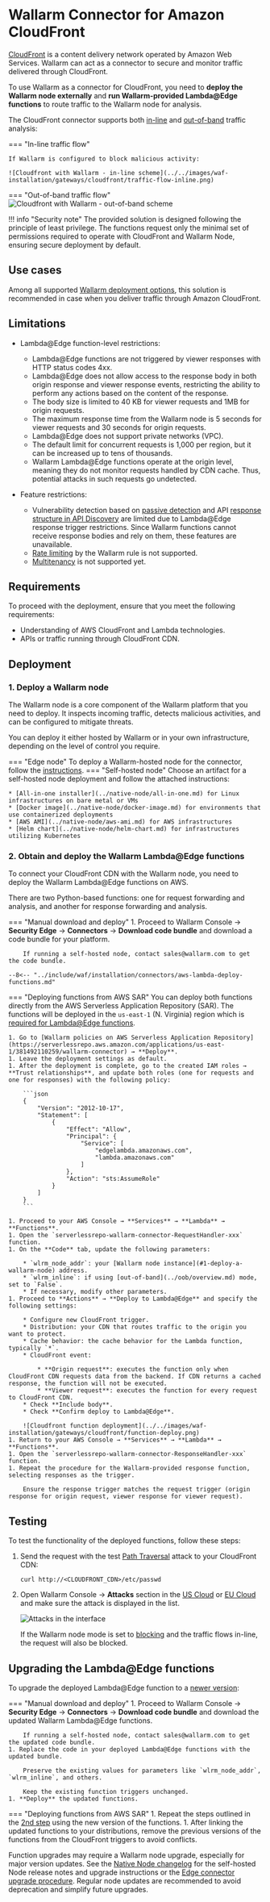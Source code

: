 [ptrav-attack-docs]:                ../../attacks-vulns-list.md#path-traversal
[attacks-in-ui-image]:              ../../images/admin-guides/test-attacks-quickstart.png
[filtration-mode-docs]:             ../../admin-en/configure-wallarm-mode.md
[se-connector-setup-img]:           ../../images/waf-installation/se-connector-setup.png
[ip-list-docs]:                     ../../user-guides/ip-lists/overview.md
[api-token]:                        ../../user-guides/settings/api-tokens.md
[api-spec-enforcement-docs]:        ../../api-specification-enforcement/overview.md

# Wallarm Connector for Amazon CloudFront

[CloudFront](https://aws.amazon.com/cloudfront/) is a content delivery network operated by Amazon Web Services. Wallarm can act as a connector to secure and monitor traffic delivered through CloudFront.

To use Wallarm as a connector for CloudFront, you need to **deploy the Wallarm node externally** and **run Wallarm-provided Lambda@Edge functions** to route traffic to the Wallarm node for analysis.

The CloudFront connector supports both [in-line](../inline/overview.md) and [out-of-band](../oob/overview.md) traffic analysis:

=== "In-line traffic flow"

    If Wallarm is configured to block malicious activity:

    ![Cloudfront with Wallarm - in-line scheme](../../images/waf-installation/gateways/cloudfront/traffic-flow-inline.png)
=== "Out-of-band traffic flow"
    ![Cloudfront with Wallarm - out-of-band scheme](../../images/waf-installation/gateways/cloudfront/traffic-flow-oob.png)

!!! info "Security note"
    The provided solution is designed following the principle of least privilege. The functions request only the minimal set of permissions required to operate with CloudFront and Wallarm Node, ensuring secure deployment by default.

## Use cases

Among all supported [Wallarm deployment options](../supported-deployment-options.md), this solution is recommended in case when you deliver traffic through Amazon CloudFront.

## Limitations

* Lambda@Edge function-level restrictions:

    * Lambda@Edge functions are not triggered by viewer responses with HTTP status codes 4xx.
    * Lambda@Edge does not allow access to the response body in both origin response and viewer response events, restricting the ability to perform any actions based on the content of the response.
    * The body size is limited to 40 KB for viewer requests and 1MB for origin requests.
    * The maximum response time from the Wallarm node is 5 seconds for viewer requests and 30 seconds for origin requests.
    * Lambda@Edge does not support private networks (VPC).
    * The default limit for concurrent requests is 1,000 per region, but it can be increased up to tens of thousands.
    * Wallarm Lambda@Edge functions operate at the origin level, meaning they do not monitor requests handled by CDN cache. Thus, potential attacks in such requests go undetected.
* Feature restrictions:
    * Vulnerability detection based on [passive detection](../../about-wallarm/detecting-vulnerabilities.md#passive-detection) and API [response structure in API Discovery](../../api-discovery/exploring.md#endpoint-details) are limited due to Lambda@Edge response trigger restrictions. Since Wallarm functions cannot receive response bodies and rely on them, these features are unavailable.
    * [Rate limiting](../../user-guides/rules/rate-limiting.md) by the Wallarm rule is not supported.
    * [Multitenancy](../multi-tenant/overview.md) is not supported yet.

## Requirements

To proceed with the deployment, ensure that you meet the following requirements:

* Understanding of AWS CloudFront and Lambda technologies.
* APIs or traffic running through CloudFront CDN.

## Deployment

### 1. Deploy a Wallarm node

The Wallarm node is a core component of the Wallarm platform that you need to deploy. It inspects incoming traffic, detects malicious activities, and can be configured to mitigate threats.

You can deploy it either hosted by Wallarm or in your own infrastructure, depending on the level of control you require.

=== "Edge node"
    To deploy a Wallarm-hosted node for the connector, follow the [instructions](../se-connector.md).
=== "Self-hosted node"
    Choose an artifact for a self-hosted node deployment and follow the attached instructions:

    * [All-in-one installer](../native-node/all-in-one.md) for Linux infrastructures on bare metal or VMs
    * [Docker image](../native-node/docker-image.md) for environments that use containerized deployments
    * [AWS AMI](../native-node/aws-ami.md) for AWS infrastructures
    * [Helm chart](../native-node/helm-chart.md) for infrastructures utilizing Kubernetes

### 2. Obtain and deploy the Wallarm Lambda@Edge functions

To connect your CloudFront CDN with the Wallarm node, you need to deploy the Wallarm Lambda@Edge functions on AWS.

There are two Python-based functions: one for request forwarding and analysis, and another for response forwarding and analysis.

=== "Manual download and deploy"
    1. Proceed to Wallarm Console → **Security Edge** → **Connectors** → **Download code bundle** and download a code bundle for your platform.

        If running a self-hosted node, contact sales@wallarm.com to get the code bundle.
    
    --8<-- "../include/waf/installation/connectors/aws-lambda-deploy-functions.md"
=== "Deploying functions from AWS SAR"
    You can deploy both functions directly from the AWS Serverless Application Repository (SAR). The functions will be deployed in the `us-east-1` (N. Virginia) region which is [required for Lambda@Edge functions](https://docs.aws.amazon.com/AmazonCloudFront/latest/DeveloperGuide/lambda-edge-how-it-works-tutorial.html#lambda-edge-how-it-works-tutorial-create-function).

    1. Go to [Wallarm policies on AWS Serverless Application Repository](https://serverlessrepo.aws.amazon.com/applications/us-east-1/381492110259/wallarm-connector) → **Deploy**.
    1. Leave the deployment settings as default.
    1. After the deployment is complete, go to the created IAM roles → **Trust relationships**, and update both roles (one for requests and one for responses) with the following policy:

        ```json
        {
            "Version": "2012-10-17",
            "Statement": [
                {
                    "Effect": "Allow",
                    "Principal": {
                        "Service": [
                            "edgelambda.amazonaws.com",
                            "lambda.amazonaws.com"
                        ]
                    },
                    "Action": "sts:AssumeRole"
                }
            ]
        }
        ```

    1. Proceed to your AWS Console → **Services** → **Lambda** → **Functions**.
    1. Open the `serverlessrepo-wallarm-connector-RequestHandler-xxx` function.
    1. On the **Code** tab, update the following parameters:

        * `wlrm_node_addr`: your [Wallarm node instance](#1-deploy-a-wallarm-node) address.
        * `wlrm_inline`: if using [out-of-band](../oob/overview.md) mode, set to `False`.
        * If necessary, modify other parameters.
    1. Proceed to **Actions** → **Deploy to Lambda@Edge** and specify the following settings:

        * Configure new CloudFront trigger.
        * Distribution: your CDN that routes traffic to the origin you want to protect.
        * Cache behavior: the cache behavior for the Lambda function, typically `*`.
        * CloudFront event: 
            
            * **Origin request**: executes the function only when CloudFront CDN requests data from the backend. If CDN returns a cached response, the function will not be executed.
            * **Viewer request**: executes the function for every request to CloudFront CDN.
        * Check **Include body**.
        * Check **Confirm deploy to Lambda@Edge**.

        ![Cloudfront function deployment](../../images/waf-installation/gateways/cloudfront/function-deploy.png)
    1. Return to your AWS Console → **Services** → **Lambda** → **Functions**.
    1. Open the `serverlessrepo-wallarm-connector-ResponseHandler-xxx` function.
    1. Repeat the procedure for the Wallarm-provided response function, selecting responses as the trigger.

        Ensure the response trigger matches the request trigger (origin response for origin request, viewer response for viewer request).

## Testing

To test the functionality of the deployed functions, follow these steps:

1. Send the request with the test [Path Traversal][ptrav-attack-docs] attack to your CloudFront CDN:

    ```
    curl http://<CLOUDFRONT_CDN>/etc/passwd
    ```
1. Open Wallarm Console → **Attacks** section in the [US Cloud](https://us1.my.wallarm.com/attacks) or [EU Cloud](https://my.wallarm.com/attacks) and make sure the attack is displayed in the list.
    
    ![Attacks in the interface][attacks-in-ui-image]

    If the Wallarm node mode is set to [blocking](../../admin-en/configure-wallarm-mode.md) and the traffic flows in-line, the request will also be blocked.

## Upgrading the Lambda@Edge functions

To upgrade the deployed Lambda@Edge function to a [newer version](code-bundle-inventory.md#cloudfront):

=== "Manual download and deploy"
    1. Proceed to Wallarm Console → **Security Edge** → **Connectors** → **Download code bundle** and download the updated Wallarm Lambda@Edge functions.

        If running a self-hosted node, contact sales@wallarm.com to get the updated code bundle.
    1. Replace the code in your deployed Lambda@Edge functions with the updated bundle.

        Preserve the existing values for parameters like `wlrm_node_addr`, `wlrm_inline`, and others.

        Keep the existing function triggers unchanged.
    1. **Deploy** the updated functions.
=== "Deploying functions from AWS SAR"
    1. Repeat the steps outlined in the [2nd step](#2-obtain-and-deploy-the-wallarm-lambdaedge-functions) using the new version of the functions.
    1. After linking the updated functions to your distributions, remove the previous versions of the functions from the CloudFront triggers to avoid conflicts.

Function upgrades may require a Wallarm node upgrade, especially for major version updates. See the [Native Node changelog](../../updating-migrating/native-node/node-artifact-versions.md) for the self-hosted Node release notes and upgrade instructions or the [Edge connector upgrade procedure](../se-connector.md#upgrading-the-edge-node). Regular node updates are recommended to avoid deprecation and simplify future upgrades.
